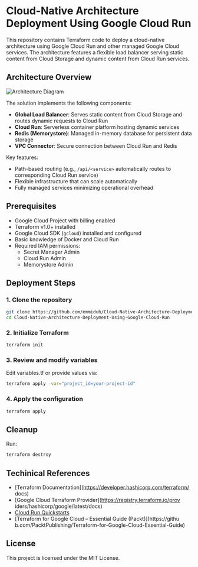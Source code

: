 # Cloud-Native Architecture Deployment Using Google Cloud Run

This repository contains Terraform code to deploy a cloud-native architecture using Google Cloud Run and other managed Google Cloud services. The architecture features a flexible load balancer serving static content from Cloud Storage and dynamic content from Cloud Run services.

## Architecture Overview

![Architecture Diagram](images/architecture-diagram.png)

The solution implements the following components:
- **Global Load Balancer**: Serves static content from Cloud Storage and routes dynamic requests to Cloud Run
- **Cloud Run**: Serverless container platform hosting dynamic services
- **Redis (Memorystore)**: Managed in-memory database for persistent data storage
- **VPC Connector**: Secure connection between Cloud Run and Redis

Key features:
- Path-based routing (e.g., `/api/<service>` automatically routes to corresponding Cloud Run service)
- Flexible infrastructure that can scale automatically
- Fully managed services minimizing operational overhead

## Prerequisites

- Google Cloud Project with billing enabled
- Terraform v1.0+ installed
- Google Cloud SDK (`gcloud`) installed and configured
- Basic knowledge of Docker and Cloud Run
- Required IAM permissions:
  - Secret Manager Admin
  - Cloud Run Admin
  - Memorystore Admin

## Deployment Steps

### 1. Clone the repository
```bash
git clone https://github.com/emmiduh/Cloud-Native-Architecture-Deployment-Using-Google-Cloud-Run.git
cd Cloud-Native-Architecture-Deployment-Using-Google-Cloud-Run
```

### 2. Initialize Terraform
```bash
terraform init
```

### 3. Review and modify variables
Edit variables.tf or provide values via:
```bash
terraform apply -var="project_id=your-project-id"
```

### 4. Apply the configuration
```bash
terraform apply
```

## Cleanup
Run:
``` bash
terraform destroy
```

## Techinical References

- [Terraform Documentation](https://developer.hashicorp.com/terraform/
docs)
- [Google Cloud Terraform Provider](https://registry.terraform.io/prov
iders/hashicorp/google/latest/docs)
- [Cloud Run Quickstarts](https://cloud.google.com/run/docs/quickstarts)
- [Terraform for Google Cloud – Essential Guide (Packt)](https://githu
b.com/PacktPublishing/Terraform-for-Google-Cloud-Essential-Guide)


## License

This project is licensed under the MIT License.

